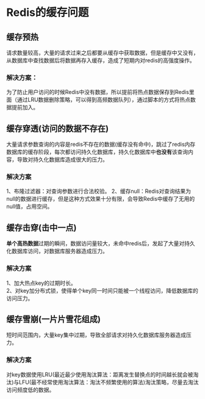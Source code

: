 # Redis的缓存问题  
## 缓存预热      
请求数量较高，大量的请求过来之后都要从缓存中获取数据，但是缓存中又没有，从数据库中查找数据后将数据再存入缓存，造成了短期内对redis的高强度操作。    
### 解决方案：  
为了防止用户访问的时候Redis中没有数据，所以提前将热点数据保存到Redis里面（通过LRU数据删除策略，可以得到高频数据队列），通过脚本的方式将热点数据提前加入。  
## 缓存穿透(访问的数据不存在)  
大量请求参数查询的内容是redis不存在的数据(缓存没有命中)，跳过了redis内存数据库的缓存阶段，每次都访问持久化数据库，持久化数据库中**也没有**该查询内容，导致对持久化数据库造成很大的压力。       
### 解决方案  
1、布隆过滤器：对查询参数进行合法校验。 
2、缓存null：Redis对查询结果为null的数据进行缓存，但是这种方式效果十分有限，会导致Redis中缓存了无用的null值，占用空间。
## 缓存击穿(击中一点)  
**单个高热数据**过期的瞬间，数据访问量较大，未命中redis后，发起了大量对持久化数据库访问，对数据库服务器造成压力。    
### 解决方案  
1、加大热点key的过期时长。  
2、对key加分布式锁，使得单个key同一时间只能被一个线程访问，降低数据库的访问压力。
## 缓存雪崩(一片片雪花组成)  
短时间范围内，大量key集中过期，导致全部请求对持久化数据库服务器造成压力。        
### 解决方案  
对key数据使用LRU(最近最少使用淘汰算法：距离发生替换点的时间越长就会被淘汰)与LFU(最不经常使用淘汰算法：淘汰不频繁使用的算法)淘汰策略，尽量去淘汰访问频度低的数据。   
  



